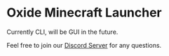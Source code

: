 # Oxide Minecraft Launcher

Currently CLI, will be GUI in the future.

Feel free to join our [Discord Server](https://discord.gg/Hb4YUU6vcp) for any questions.
